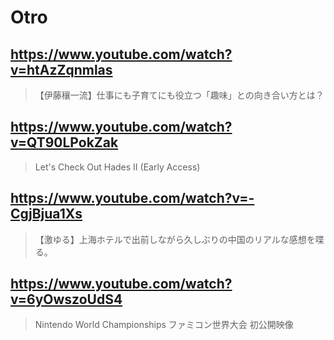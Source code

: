 # Otro

## https://www.youtube.com/watch?v=htAzZqnmlas

> 【伊藤穰一流】仕事にも子育てにも役立つ「趣味」との向き合い方とは？

## https://www.youtube.com/watch?v=QT90LPokZak

> Let's Check Out Hades II (Early Access) 

## https://www.youtube.com/watch?v=-CgjBjua1Xs 

> 【激ゆる】上海ホテルで出前しながら久しぶりの中国のリアルな感想を喋る。

## https://www.youtube.com/watch?v=6yOwszoUdS4 

> Nintendo World Championships ファミコン世界大会 初公開映像 
